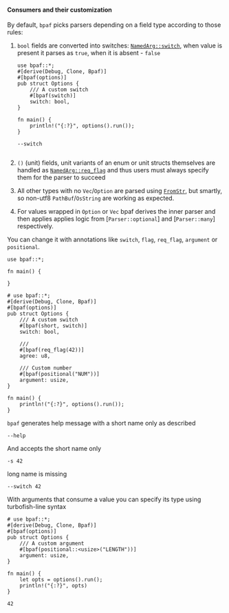 #### Consumers and their customization

By default, `bpaf` picks parsers depending on a field type according to those rules:

1. `bool` fields are converted into switches: [`NamedArg::switch`](crate::parsers::NamedArg::switch), when
   value is present it parses as `true`, when it is absent - `false`

   ```rust,id:1
   use bpaf::*;
   #[derive(Debug, Clone, Bpaf)]
   #[bpaf(options)]
   pub struct Options {
       /// A custom switch
       #[bpaf(switch)]
       switch: bool,
   }

   fn main() {
       println!("{:?}", options().run());
   }
   ```

   ```run,id:1
   --switch
   ```

   ```run,id:1

   ```



2. `()` (unit) fields, unit variants of an enum or unit structs themselves are handled as
   [`NamedArg::req_flag`](crate::parsers::NamedArg::req_flag) and thus users must always specify
   them for the parser to succeed



3. All other types with no `Vec`/`Option` are parsed using [`FromStr`](std::str::FromStr), but
   smartly, so non-utf8 `PathBuf`/`OsString` are working as expected.
4. For values wrapped in `Option` or `Vec` bpaf derives the inner parser and then applies
   applies logic from [`Parser::optional`] and [`Parser::many`] respectively.

You can change it with annotations like `switch`, `flag`, `req_flag`, `argument` or `positional`.


```rust,id:13
use bpaf::*;

fn main() {

}
```

```rust,id:15
# use bpaf::*;
#[derive(Debug, Clone, Bpaf)]
#[bpaf(options)]
pub struct Options {
    /// A custom switch
    #[bpaf(short, switch)]
    switch: bool,

    ///
    #[bpaf(req_flag(42))]
    agree: u8,

    /// Custom number
    #[bpaf(positional("NUM"))]
    argument: usize,
}

fn main() {
    println!("{:?}", options().run());
}
```

`bpaf` generates help message with a short name only as described

```run,id:15
--help
```

And accepts the short name only

```run,id:15
-s 42
```

long name is missing

```run,id:15
--switch 42
```


With arguments that consume a value you can specify its type using turbofish-line syntax

```rust,id:12
# use bpaf::*;
#[derive(Debug, Clone, Bpaf)]
#[bpaf(options)]
pub struct Options {
    /// A custom argument
    #[bpaf(positional::<usize>("LENGTH"))]
    argument: usize,
}

fn main() {
    let opts = options().run();
    println!("{:?}", opts)
}
```

```run,id:12
42
```
